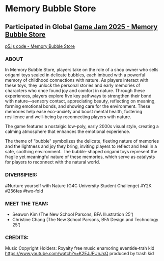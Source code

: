# Memory Bubble Store

## Participated in Global [Game Jam 2025 - Memory Bubble Store](https://globalgamejam.org/games/2025/memory-bubble-store-1)

[p5.js code - Memory Bubble Store](https://editor.p5js.org/chanc245_chrissy/sketches/0tk98XunT)

### ABOUT

In Memory Bubble Store, players take on the role of a shop owner who sells origami toys sealed in delicate bubbles, each imbued with a powerful memory of childhood connections with nature. As players interact with these toys, they unlock the personal stories and early memories of characters who once found joy and comfort in nature. Through these experiences, players explore five key pathways to strengthen their bond with nature—sensory contact, appreciating beauty, reflecting on meaning, forming emotional bonds, and showing care for the environment. These memories help ease eco-anxiety and boost mental health, fostering resilience and well-being by reconnecting players with nature.

The game features a nostalgic low-poly, early 2000s visual style, creating a calming atmosphere that enhances the emotional experience.

The theme of "bubble" symbolizes the delicate, fleeting nature of memories and the lightness and joy they bring, inviting players to reflect and heal in a safe, soothing environment. The bubble-shaped origami toys represent the fragile yet meaningful nature of these memories, which serve as catalysts for players to reconnect with the natural world.

### DIVERSIFIER:

#Nurture yourself with Nature (G4C University Student Challenge)
#Y2K
#256fes
#two-fold

### MEET THE TEAM:

- Seawon Kim (The New School Parsons, BFA Illustration 25')
- Christine Chang (The New School Parsons, BFA Design and Technology 25')

### CREDITS:

Music Copyright Holders:
Royalty free music
enamoring eventide-trah kid
https://www.youtube.com/watch?v=K2EJJFUnJxQ
produced by trash kid
